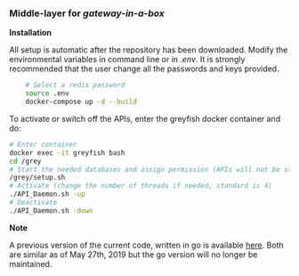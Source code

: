 ### Middle-layer for *gateway-in-a-box*


**Installation**  

All setup is automatic after the repository has been downloaded. Modify the environmental variables in command line or in *.env*.
It is strongly recommended that the user change all the passwords and keys provided.




```bash
	# Select a redis password
	source .env
	docker-compose up -d --build
```

To activate or switch off the APIs, enter the greyfish docker container and do:  

```bash
# Enter container
docker exec -it greyfish bash
cd /grey
# Start the needed databases and assign permission (APIs will not be started)
/grey/setup.sh
# Activate (change the number of threads if needed, standard is 4)
./API_Daemon.sh -up
# Deactivate
./API_Daemon.sh -down
```


**Note**

A previous version of the current code, written in go is available [here](./manager_node/gocode). Both are similar as of May 27th, 2019 but the go version will no longer be maintained.
